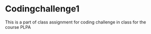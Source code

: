 # Codingchallenge1
This is a part of class assignment for coding challenge in class for the course PLPA
